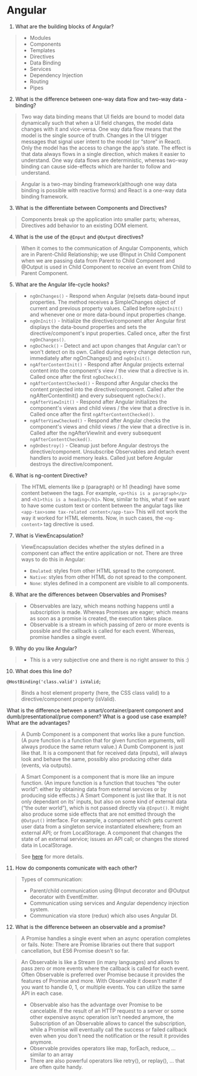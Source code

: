 # Angular

1. What are the building blocks of Angular?

> - Modules
> - Components
> - Templates
> - Directives
> - Data Binding
> - Services
> - Dependency Injection
> - Routing
> - Pipes

2. What is the difference between one-way data flow and two-way data - binding?
> Two way data binding means that UI fields are bound to model data dynamically such that when a UI field changes, the model data changes with it and vice-versa.
> One way data flow means that the model is the single source of truth.
Changes in the UI trigger messages that signal user intent to the model (or “store” in React). Only the model has the access to change the app’s state.
> The effect is that data always flows in a single direction, which makes it easier to understand.
> One way data flows are deterministic, whereas two-way binding can cause side-effects which are harder to follow and understand.

> Angular is a two-may binding framework(although one way data binding is possible with reactive forms) and React is a one-way data binding framework.

3. What is the differentiate between Components and Directives?

> Components break up the application into smaller parts; whereas, Directives add behavior to an existing DOM element.

4. What is the use of the `@Input` and `@Output` directives?

> When it comes to the communication of Angular Components, which are in Parent-Child Relationship; we use @Input in Child Component when we are passing data from Parent to Child Component and @Output is used in Child Component to receive an event from Child to Parent Component.

5. What are the Angular life-cycle hooks?
> - `ngOnChanges()` - Respond when Angular (re)sets data-bound input properties. The method receives a SimpleChanges object of current and previous property values. Called before `ngOnInit()` and whenever one or more data-bound input properties change.
> - `ngOnInit()` - Initialize the directive/component after Angular first displays the data-bound properties and sets the directive/component's input properties. Called once, after the first `ngOnChanges()`.
> - `ngDoCheck()` - Detect and act upon changes that Angular can't or won't detect on its own. Called during every change detection run, immediately after ngOnChanges() and `ngOnInit()`.
> - `ngAfterContentInit()` - Respond after Angular projects external content into the component's view / the view that a directive is in. Called once after the first `ngDoCheck()`.
> - `ngAfterContentChecked()` - Respond after Angular checks the content projected into the directive/component. Called after the ngAfterContentInit() and every subsequent `ngDoCheck()`.
> - `ngAfterViewInit()` - Respond after Angular initializes the component's views and child views / the view that a directive is in. Called once after the first `ngAfterContentChecked()`.
> - `ngAfterViewChecked()` - Respond after Angular checks the component's views and child views / the view that a directive is in. Called after the ngAfterViewInit and every subsequent `ngAfterContentChecked()`.
> - `ngOnDestroy()` - Cleanup just before Angular destroys the directive/component. Unsubscribe Observables and detach event handlers to avoid memory leaks. Called just before Angular destroys the directive/component.

6. What is ng-content Directive?
> The HTML elements like p (paragraph) or h1 (heading) have some content between the tags. For example, `<p>this is a paragraph</p>` and `<h1>this is a heading</h1>`. Now, similar to this, what if we want to have some custom text or content between the angular tags like  `<app-tax>some tax-related content</app-tax>` This will not work the way it worked for HTML elements.  Now, in such cases, the `<ng-content>` tag directive is used.

7. What is ViewEncapsulation?
> ViewEncapsulation decides whether the styles defined in a component can affect the entire application or not. There are three ways to do this in Angular:
> - `Emulated`: styles from other HTML spread to the component.
> - `Native`: styles from other HTML do not spread to the component.
> - `None`: styles defined in a component are visible to all components.

8. What are the differences between Observables and Promises?
> - Observables are lazy, which means nothing happens until a subscription is made. Whereas Promises are eager; which means as soon as a promise is created, the execution takes place.
> - Observable is a stream in which passing of zero or more events is possible and the callback is called for each event. Whereas, promise handles a single event. 

9. Why do you like Angular?

> - This is a very subjective one and there is no right answer to this :)

10. What does this line do?

```
@HostBinding('class.valid') isValid;
```

> Binds a host element property (here, the CSS class valid) to a directive/component property (isValid).

What is the difference between a smart/container/parent component and dumb/presentational/prue component? What is a good use case example? What are the advantages?

> A Dumb Component is a component that works like a pure function. 
(A pure function is a function that for given function arguments, will always produce the same return value.)
A Dumb Component is just like that. It is a component that for received data (inputs), will always look and behave the same, possibly also producing other data (events, via outputs).

> A Smart Component is a component that is more like an impure function.
(An impure function is a function that touches “the outer world”: either by obtaining data from external services or by producing side effects.)
A Smart Component is just like that. It is not only dependant on its’ inputs, but also on some kind of external data (“the outer world”), which is not passed directly via `@Input()`. It might also produce some side effects that are not emitted through the `@Output()` interface.
For example, a component which gets current user data from a singleton service instantiated elsewhere; from an external API; or from LocalStorage. A component that changes the state of an external service; issues an API call; or changes the stored data in LocalStorage.

> See [here](https://medium.com/@jtomaszewski/how-to-write-good-composable-and-pure-components-in-angular-2-1756945c0f5b) for more details.

11. How do components comunicate with each other?

> Types of communication:
> - Parent/child communication using @Input decorator and @Output decorator with EventEmitter.
> - Communication using services and Angular dependency injection system.
> - Communication via store (redux) which also uses Angular DI.

12. What is the difference between an observable and a promise?

> A Promise handles a single event when an async operation completes or fails.
Note: There are Promise libraries out there that support cancellation, but ES6 Promise doesn't so far.

> An Observable is like a Stream (in many languages) and allows to pass zero or more events where the callback is called for each event.
Often Observable is preferred over Promise because it provides the features of Promise and more. With Observable it doesn't matter if you want to handle 0, 1, or multiple events. You can utilize the same API in each case.
>
> - Observable also has the advantage over Promise to be cancelable. If the result of an HTTP request to a server or some other expensive async operation isn't needed anymore, the Subscription of an Observable allows to cancel the subscription, while a Promise will eventually call the success or failed callback even when you don't need the notification or the result it provides anymore.
> - Observable provides operators like map, forEach, reduce, ... similar to an array
> - There are also powerful operators like retry(), or replay(), ... that are often quite handy.
